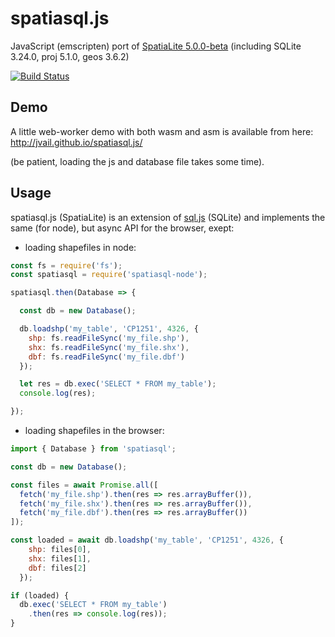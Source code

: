 # spatiasql.js

JavaScript (emscripten) port of [SpatiaLite 5.0.0-beta](https://www.gaia-gis.it/fossil/libspatialite/index) (including SQLite 3.24.0, proj 5.1.0, geos 3.6.2)

[![Build Status](https://travis-ci.org/jvail/spatiasql.js.svg?branch=master)](https://travis-ci.org/jvail/spatiasql.js)

## Demo
A little web-worker demo with both wasm and asm is available from here: http://jvail.github.io/spatiasql.js/

(be patient, loading the js and database file takes some time).

## Usage
spatiasql.js (SpatiaLite) is an extension of [sql.js](https://github.com/kripken/sql.js/) (SQLite) and implements the same (for node), but async API for the browser, exept:

 - loading shapefiles in node:
```js
const fs = require('fs');
const spatiasql = require('spatiasql-node');

spatiasql.then(Database => {

  const db = new Database();

  db.loadshp('my_table', 'CP1251', 4326, {
    shp: fs.readFileSync('my_file.shp'),
    shx: fs.readFileSync('my_file.shx'),
    dbf: fs.readFileSync('my_file.dbf')
  });

  let res = db.exec('SELECT * FROM my_table');
  console.log(res);

});
```

 - loading shapefiles in the browser:
```js
import { Database } from 'spatiasql';

const db = new Database();

const files = await Promise.all([
  fetch('my_file.shp').then(res => res.arrayBuffer()),
  fetch('my_file.shx').then(res => res.arrayBuffer()),
  fetch('my_file.dbf').then(res => res.arrayBuffer())
]);

const loaded = await db.loadshp('my_table', 'CP1251', 4326, {
    shp: files[0],
    shx: files[1],
    dbf: files[2]
  });

if (loaded) {
  db.exec('SELECT * FROM my_table')
    .then(res => console.log(res));
}

```
